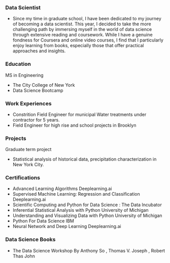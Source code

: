 ### Data Scientist 
- Since my time in graduate school, I have been dedicated to my journey of becoming a data scientist. This year, I decided to take the more challenging path by immersing myself in the world of data science through extensive reading and coursework. While I have a genuine fondness for Coursera and online video courses, I find that I particularly enjoy learning from books, especially those that offer practical approaches and insights.

### Education 
MS in Engineering 
- The City College of New York
- Data Science Bootcamp 
### Work Experiences

- Constrition Field Engineer for municipal Water treatments under contractor for 5 years. 
- Field Engineer for high rise and school projects in Brooklyn 

### Projects
 Graduate term project
- Statistical analysis of historical data, precipitation characterization in New York City.

### Certifications 
- Advanced Learning Algorithms                               Deeplearning.ai
- Supervised Machine Learning: Regression and Classification Deeplearning.ai
- Scientific Computing and Python for Data Science :        The Data Incubator
- Inferential Statistical Analysis with Python              University of Michigan
- Understanding and Visualizing Data with Python            University of Michigan
- Python For Data Science                                   IBM
- Neural Network and Deep Learning                          Deeplearning.ai

### Data Science Books 
- The Data Science Workshop   By Anthony So , Thomas V. Joseph , Robert Thas John

